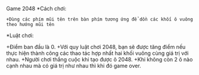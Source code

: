 Game 2048
*Cách chơi:

	+Dùng các phím mũi tên trên bàn phím tương ứng để dồn các khối ô vuông theo hướng mũi tên
*Luật chơi:

+Điểm ban đầu là 0. 
+Với quy luật chơi 2048, bạn sẽ được tăng điểm nếu thực hiện thành công các thao tác hợp nhất hai khối vuông cùng giá trị với nhau. 
+Người chơi thắng cuộc khi tạo được ô 2048. 
+Khi không còn 2 ô nào cạnh nhau mà có giá trị như nhau thì khi đó game over.

